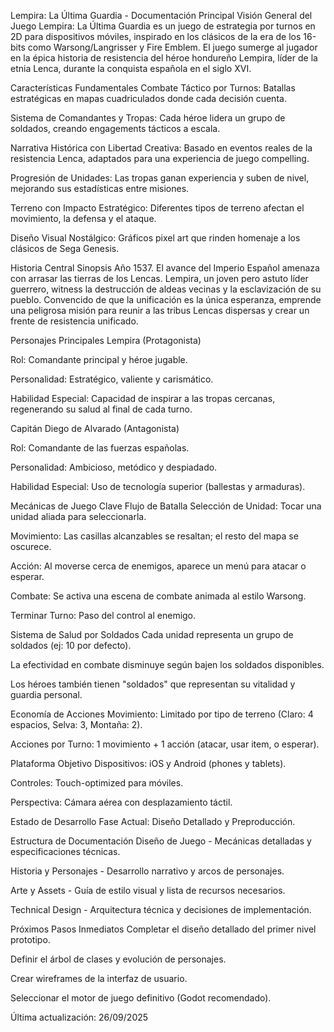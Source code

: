 Lempira: La Última Guardia - Documentación Principal
Visión General del Juego
Lempira: La Última Guardia es un juego de estrategia por turnos en 2D para dispositivos móviles, inspirado en los clásicos de la era de los 16-bits como Warsong/Langrisser y Fire Emblem. El juego sumerge al jugador en la épica historia de resistencia del héroe hondureño Lempira, líder de la etnia Lenca, durante la conquista española en el siglo XVI.

Características Fundamentales
Combate Táctico por Turnos: Batallas estratégicas en mapas cuadriculados donde cada decisión cuenta.

Sistema de Comandantes y Tropas: Cada héroe lidera un grupo de soldados, creando engagements tácticos a escala.

Narrativa Histórica con Libertad Creativa: Basado en eventos reales de la resistencia Lenca, adaptados para una experiencia de juego compelling.

Progresión de Unidades: Las tropas ganan experiencia y suben de nivel, mejorando sus estadísticas entre misiones.

Terreno con Impacto Estratégico: Diferentes tipos de terreno afectan el movimiento, la defensa y el ataque.

Diseño Visual Nostálgico: Gráficos pixel art que rinden homenaje a los clásicos de Sega Genesis.

Historia Central
Sinopsis
Año 1537. El avance del Imperio Español amenaza con arrasar las tierras de los Lencas. Lempira, un joven pero astuto líder guerrero, witness la destrucción de aldeas vecinas y la esclavización de su pueblo. Convencido de que la unificación es la única esperanza, emprende una peligrosa misión para reunir a las tribus Lencas dispersas y crear un frente de resistencia unificado.

Personajes Principales
Lempira (Protagonista)

Rol: Comandante principal y héroe jugable.

Personalidad: Estratégico, valiente y carismático.

Habilidad Especial: Capacidad de inspirar a las tropas cercanas, regenerando su salud al final de cada turno.

Capitán Diego de Alvarado (Antagonista)

Rol: Comandante de las fuerzas españolas.

Personalidad: Ambicioso, metódico y despiadado.

Habilidad Especial: Uso de tecnología superior (ballestas y armaduras).

Mecánicas de Juego Clave
Flujo de Batalla
Selección de Unidad: Tocar una unidad aliada para seleccionarla.

Movimiento: Las casillas alcanzables se resaltan; el resto del mapa se oscurece.

Acción: Al moverse cerca de enemigos, aparece un menú para atacar o esperar.

Combate: Se activa una escena de combate animada al estilo Warsong.

Terminar Turno: Paso del control al enemigo.

Sistema de Salud por Soldados
Cada unidad representa un grupo de soldados (ej: 10 por defecto).

La efectividad en combate disminuye según bajen los soldados disponibles.

Los héroes también tienen "soldados" que representan su vitalidad y guardia personal.

Economía de Acciones
Movimiento: Limitado por tipo de terreno (Claro: 4 espacios, Selva: 3, Montaña: 2).

Acciones por Turno: 1 movimiento + 1 acción (atacar, usar item, o esperar).

Plataforma Objetivo
Dispositivos: iOS y Android (phones y tablets).

Controles: Touch-optimized para móviles.

Perspectiva: Cámara aérea con desplazamiento táctil.

Estado de Desarrollo
Fase Actual: Diseño Detallado y Preproducción.

Estructura de Documentación
Diseño de Juego - Mecánicas detalladas y especificaciones técnicas.

Historia y Personajes - Desarrollo narrativo y arcos de personajes.

Arte y Assets - Guía de estilo visual y lista de recursos necesarios.

Technical Design - Arquitectura técnica y decisiones de implementación.

Próximos Pasos Inmediatos
Completar el diseño detallado del primer nivel prototipo.

Definir el árbol de clases y evolución de personajes.

Crear wireframes de la interfaz de usuario.

Seleccionar el motor de juego definitivo (Godot recomendado).

Última actualización: 26/09/2025
